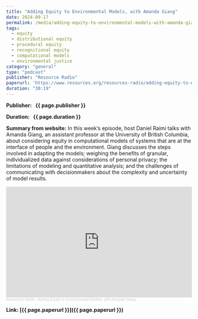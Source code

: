 ```yaml
---
title: "Adding Equity to Environmental Models, with Amanda Giang"
date: 2024-09-17
permalink: /media/adding-equity-to-environmental-models-with-amanda-giang
tags:
  - equity
  - distributional equity
  - procedural equity
  - recognitional equity
  - computational models
  - environmental justice
category: "general"
type: "podcast"
publisher: "Resource Radio"
paperurl: 'https://www.resources.org/resources-radio/adding-equity-to-environmental-models-with-amanda-giang/'
duration: "30:19"
---
```


**<span class="bold-podcast">Publisher: </span>&nbsp;<span class="text-podcast"> {{ page.publisher }}</span>**

**<span class="bold-podcast">Duration: </span>&nbsp;<span class="text-podcast"> {{ page.duration }}</span>**

**<span class="bold-podcast">Summary from website:</span>**
In this week’s episode, host Daniel Raimi talks with Amanda Giang, an assistant professor at the University of British Columbia, about considering equity in computational models of systems that are at the interface of people and the environment. Giang discusses the steps involved in adapting the models; weighing the benefits of granular, individualized data against considerations of personal privacy; the limitations of modeling and quantitative analysis; and the challenges of communicating with decisionmakers about the complexity and uncertainty of model results.

<iframe width="100%" height="300" scrolling="no" frameborder="no" allow="autoplay" src="https://w.soundcloud.com/player/?url=https%3A//api.soundcloud.com/tracks/1918233350&color=%23ff5500&auto_play=false&hide_related=false&show_comments=true&show_user=true&show_reposts=false&show_teaser=true&visual=true"></iframe><div style="font-size: 10px; color: #cccccc;line-break: anywhere;word-break: normal;overflow: hidden;white-space: nowrap;text-overflow: ellipsis; font-family: Interstate,Lucida Grande,Lucida Sans Unicode,Lucida Sans,Garuda,Verdana,Tahoma,sans-serif;font-weight: 100;"><a href="https://soundcloud.com/resourcesradio" title="Resources Radio" target="_blank" style="color: #cccccc; text-decoration: none;">Resources Radio</a> · <a href="https://soundcloud.com/resourcesradio/adding-equity-to-environmental-models-with-amanda-giang" title="Adding Equity to Environmental Models, with Amanda Giang" target="_blank" style="color: #cccccc; text-decoration: none;">Adding Equity to Environmental Models, with Amanda Giang</a></div>

**<span class="small-podcast">Link:</span>&nbsp;<span class="links-podcast">[{{ page.paperurl }}]({{ page.paperurl }})</span>**